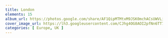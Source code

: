 ```yaml
---
title: London
elements: 15
album_url: https://photos.google.com/share/AF1QipMTMtxM9JSK0mchACsUWVLiARoSyTzPQMtbjr-g7cJGUDsZnsTDIgPbRGmMXVTWNQ?key=ZTNKcEFodzhVWTZ2WGpRM0NrU3NtajJzczZlWmtR
cover_image_url: https://lh3.googleusercontent.com/CJhg4OG8AOI2pfNn6TT7jm8Vrbt-zjWEtU7tCnUHN8Z2f3df5JHMf2cCE2ip9MI_8cRckH2eY8Uqo-saUDyKJl97jud3ayaEXhyUNmldIwRZCt5Ww1tIpXcAmjXGOgFRDuw6oerZj8spC6TdvsBj2UEiJqEpeqP89INhIk3cfveLzDwwZf8alg99-QrNwfjpHlKHoPEicDLg5XR-ZJl4mm71KAtrO530QH1c8tJQLt6NZc1XXBQLWKfTfztl25luUu_59QvHahJ23VevBhQWrcfIQ5Pl_ajJHCEvS_SI50DGDsMSfT2ERJxZwppJkO6RbD5HfKqF2bamwX_bHD61Mg0nCTGYtAYj0nyiqPF7umad-r7ZuVsW2NuyuvUmt1g8ticIzeZEU70BEKg3ibNUbq3mh4uo-I8kLNy-4tr87X3Cxyw4I9GfwfwIRfSuMSpVUJN6FRI0mIceIiDP3MLaBQT48H3vIhbLAk9VcJnsJFcJfLsu4TAXCqJg0UrCJ9nqw7uZBQV1qms9kwwxFDCl7uE4d0U6tjvAsVhERKzLvjlEOXhRAkHuQ69gRNZpP_yH0hQySEn86SHqljgqwtDfvhnWO22UDbAYgAeYE8xQTdeQC9DqDzdArZ-rt_hYuOzV_GqUV7MFxSgl5Ddzljpu_flPS-CG9S2ONHDx9bOC97KMsOg7_ZjPFyg=s218-p-k-no
categories: [ Europe, UK ]
---
```

